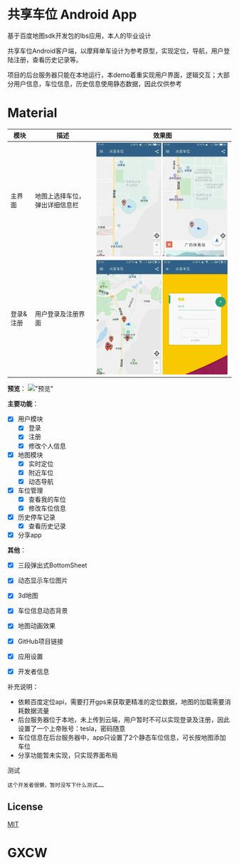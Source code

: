 # 共享车位 Android App

基于百度地图sdk开发包的lbs应用，本人的毕业设计

共享车位Android客户端，以摩拜单车设计为参考原型，实现定位，导航，用户登陆注册，查看历史记录等。

项目的后台服务器只能在本地运行，本demo着重实现用户界面，逻辑交互；大部分用户信息，车位信息，历史信息使用静态数据，因此仅供参考

Material
======================
模块 | 描述 | 效果图
--- | --- | ---
主界面 | 地图上选择车位，弹出详细信息栏 | <img src="/Screenshots/地图1.gif" width="49%"> <img src="/Screenshots/地图2.gif" width="49%"> 
登录&注册 |用户登录及注册界面|<img src="/Screenshots/登录.gif" width="49%"> <img src="/Screenshots/注册.gif" width="49%"> 
**预览**：
!["预览"](https://github.com/R-6/GXCW/raw/master/Screenshots/微信图片_20180414010808.jpg)

**主要功能**：

- [x] 用户模块
    - [x] 登录
    - [x] 注册
    - [x] 修改个人信息
- [x] 地图模块
    - [x] 实时定位
    - [x] 附近车位
    - [x] 动态导航
- [x] 车位管理
    - [x] 查看我的车位
    - [x] 修改车位信息
- [x] 历史停车记录
    - [x] 查看历史记录
- [x] 分享app

**其他**：

- [x] 三段弹出式BottomSheet
- [x] 动态显示车位图片
- [x] 3d地图
- [x] 车位信息动态背景
- [x] 地图动画效果
- [x] GitHub项目链接
- [x] 应用设置
- [x] 开发者信息


补充说明：

- 依赖百度定位api，需要打开gps来获取更精准的定位数据，地图的加载需要消耗数据流量
- 后台服务器位于本地，未上传到云端，用户暂时不可以实现登录及注册，因此设置了一个上帝账号：tesla，密码随意
- 车位信息在后台服务器中，app只设置了2个静态车位信息，可长按地图添加车位
- 分享功能暂未实现，只实现界面布局


测试

```
这个开发者很懒，暂时没写下什么测试……
```

## License
[MIT](LICENSE)
# GXCW
